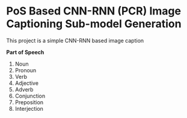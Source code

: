# PoS Based CNN-RNN (PCR) Image Captioning Sub-model Generation
This project is a simple CNN-RNN based image caption

**Part of Speech**
1. Noun
2. Pronoun
3. Verb
4. Adjective
5. Adverb
6. Conjunction
7. Preposition
8. Interjection


